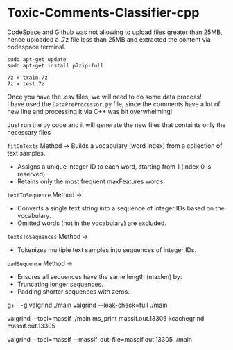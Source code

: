 # Toxic-Comments-Classifier-cpp



CodeSpace and Github was not allowing to upload files greater than 25MB, hence uploaded a .7z file less than 25MB and extracted the content via codespace terminal.

`sudo apt-get update` <br/>
`sudo apt-get install p7zip-full`

`7z x train.7z` <br/>
`7z x test.7z`

Once you have the .csv files, we will need to do some data process!<br/>
I have used the `DataPreProcessor.py` file, since the comments have a lot of new line and processing it via C++ was bit overwhelming!

Just run the py code and it will generate the new files that containts only the necessary files


`fitOnTexts` Method -> Builds a vocabulary (word index) from a collection of text samples.
- Assigns a unique integer ID to each word, starting from 1 (index 0 is reserved).
- Retains only the most frequent maxFeatures words.


`textToSequence` Method ->
- Converts a single text string into a sequence of integer IDs based on the vocabulary.
- Omitted words (not in the vocabulary) are excluded.


`textsToSequences` Method ->
- Tokenizes multiple text samples into sequences of integer IDs.


`padSequence` Method ->
- Ensures all sequences have the same length (maxlen) by:
- Truncating longer sequences.
- Padding shorter sequences with zeros.


g++ -g
valgrind ./main
valgrind --leak-check=full ./main

valgrind --tool=massif ./main
ms_print massif.out.13305
kcachegrind massif.out.13305

valgrind --tool=massif --massif-out-file=massif.out.13305 ./main
